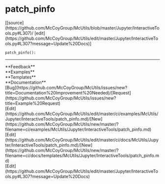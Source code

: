 # <a id="McUtils.Jupyter.InteractiveTools.patch_pinfo">patch_pinfo</a>
<div class="docs-source-link" markdown="1">
[[source](https://github.com/McCoyGroup/McUtils/blob/master/Jupyter/InteractiveTools.py#L307)/
[edit](https://github.com/McCoyGroup/McUtils/edit/master/Jupyter/InteractiveTools.py#L307?message=Update%20Docs)]
</div>

```python
patch_pinfo(): 
```













---


<div markdown="1" class="text-secondary">
<div class="container">
  <div class="row">
   <div class="col" markdown="1">
**Feedback**   
</div>
   <div class="col" markdown="1">
**Examples**   
</div>
   <div class="col" markdown="1">
**Templates**   
</div>
   <div class="col" markdown="1">
**Documentation**   
</div>
   <div class="col" markdown="1">
   
</div>
   <div class="col" markdown="1">
   
</div>
   <div class="col" markdown="1">
   
</div>
</div>
  <div class="row">
   <div class="col" markdown="1">
[Bug](https://github.com/McCoyGroup/McUtils/issues/new?title=Documentation%20Improvement%20Needed)/[Request](https://github.com/McCoyGroup/McUtils/issues/new?title=Example%20Request)   
</div>
   <div class="col" markdown="1">
[Edit](https://github.com/McCoyGroup/McUtils/edit/master/ci/examples/McUtils/Jupyter/InteractiveTools/patch_pinfo.md)/[New](https://github.com/McCoyGroup/McUtils/new/master/?filename=ci/examples/McUtils/Jupyter/InteractiveTools/patch_pinfo.md)   
</div>
   <div class="col" markdown="1">
[Edit](https://github.com/McCoyGroup/McUtils/edit/master/ci/docs/McUtils/Jupyter/InteractiveTools/patch_pinfo.md)/[New](https://github.com/McCoyGroup/McUtils/new/master/?filename=ci/docs/templates/McUtils/Jupyter/InteractiveTools/patch_pinfo.md)   
</div>
   <div class="col" markdown="1">
[Edit](https://github.com/McCoyGroup/McUtils/edit/master/Jupyter/InteractiveTools.py#L307?message=Update%20Docs)   
</div>
   <div class="col" markdown="1">
   
</div>
   <div class="col" markdown="1">
   
</div>
   <div class="col" markdown="1">
   
</div>
</div>
</div>
</div>